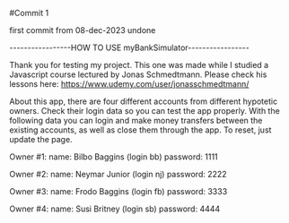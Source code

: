 #Commit 1

first commit from 08-dec-2023 undone

-----------------HOW TO USE myBankSimulator-----------------

Thank you for testing my project. This one was made while I studied a Javascript course lectured by Jonas Schmedtmann. Please check his lessons here: https://www.udemy.com/user/jonasschmedtmann/

About this app, there are four different accounts from different hypotetic owners. Check their login data so you can test the app properly. With the following data you can login and make money transfers between the existing accounts, as well as close them through the app. To reset, just update the page.

Owner #1:
name: Bilbo Baggins (login bb)
password: 1111

Owner #2:
name: Neymar Junior (login nj)
password: 2222

Owner #3:
name: Frodo Baggins (login fb)
password: 3333

Owner #4:
name: Susi Britney (login sb)
password: 4444
